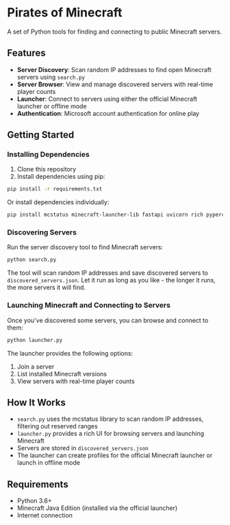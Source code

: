 # Pirates of Minecraft

A set of Python tools for finding and connecting to public Minecraft servers.

## Features

- **Server Discovery**: Scan random IP addresses to find open Minecraft servers using `search.py`
- **Server Browser**: View and manage discovered servers with real-time player counts
- **Launcher**: Connect to servers using either the official Minecraft launcher or offline mode
- **Authentication**: Microsoft account authentication for online play

## Getting Started

### Installing Dependencies

1. Clone this repository
2. Install dependencies using pip:

```bash
pip install -r requirements.txt
```

Or install dependencies individually:

```bash
pip install mcstatus minecraft-launcher-lib fastapi uvicorn rich pyperclip
```

### Discovering Servers

Run the server discovery tool to find Minecraft servers:

```bash
python search.py
```

The tool will scan random IP addresses and save discovered servers to `discovered_servers.json`. Let it run as long as you like - the longer it runs, the more servers it will find.

### Launching Minecraft and Connecting to Servers

Once you've discovered some servers, you can browse and connect to them:

```bash
python launcher.py
```

The launcher provides the following options:
1. Join a server
2. List installed Minecraft versions
3. View servers with real-time player counts

## How It Works

- `search.py` uses the mcstatus library to scan random IP addresses, filtering out reserved ranges
- `launcher.py` provides a rich UI for browsing servers and launching Minecraft
- Servers are stored in `discovered_servers.json`
- The launcher can create profiles for the official Minecraft launcher or launch in offline mode

## Requirements

- Python 3.6+
- Minecraft Java Edition (installed via the official launcher)
- Internet connection




